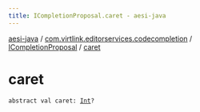 ```yaml
---
title: ICompletionProposal.caret - aesi-java
---
```


[aesi-java](../../index.html) / [com.virtlink.editorservices.codecompletion](../index.html) / [ICompletionProposal](index.html) / [caret](.)

# caret

`abstract val caret: `[`Int`](https://kotlinlang.org/api/latest/jvm/stdlib/kotlin/-int/index.html)`?`